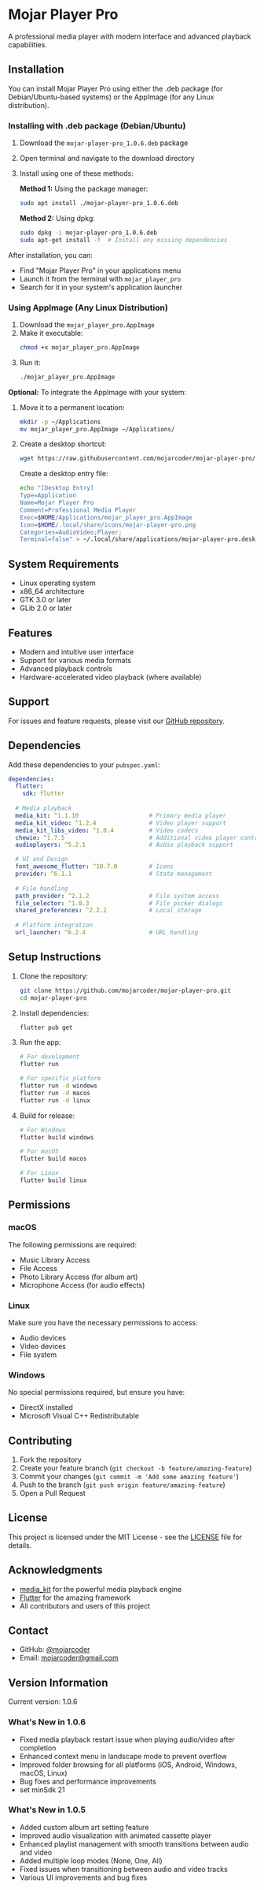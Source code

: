 # Mojar Player Pro

A professional media player with modern interface and advanced playback capabilities.

## Installation

You can install Mojar Player Pro using either the .deb package (for Debian/Ubuntu-based systems) or the AppImage (for any Linux distribution).

### Installing with .deb package (Debian/Ubuntu)

1. Download the `mojar-player-pro_1.0.6.deb` package
2. Open terminal and navigate to the download directory
3. Install using one of these methods:

   **Method 1:** Using the package manager:
   ```bash
   sudo apt install ./mojar-player-pro_1.0.6.deb
   ```

   **Method 2:** Using dpkg:
   ```bash
   sudo dpkg -i mojar-player-pro_1.0.6.deb
   sudo apt-get install -f  # Install any missing dependencies
   ```

After installation, you can:
- Find "Mojar Player Pro" in your applications menu
- Launch it from the terminal with `mojar_player_pro`
- Search for it in your system's application launcher

### Using AppImage (Any Linux Distribution)

1. Download the `mojar_player_pro.AppImage`
2. Make it executable:
   ```bash
   chmod +x mojar_player_pro.AppImage
   ```
3. Run it:
   ```bash
   ./mojar_player_pro.AppImage
   ```

**Optional:** To integrate the AppImage with your system:
1. Move it to a permanent location:
   ```bash
   mkdir -p ~/Applications
   mv mojar_player_pro.AppImage ~/Applications/
   ```
2. Create a desktop shortcut:
   ```bash
   wget https://raw.githubusercontent.com/mojarcoder/mojar-player-pro/main/app.png -O ~/.local/share/icons/mojar-player-pro.png
   ```
   Create a desktop entry file:
   ```bash
   echo "[Desktop Entry]
   Type=Application
   Name=Mojar Player Pro
   Comment=Professional Media Player
   Exec=$HOME/Applications/mojar_player_pro.AppImage
   Icon=$HOME/.local/share/icons/mojar-player-pro.png
   Categories=AudioVideo;Player;
   Terminal=false" > ~/.local/share/applications/mojar-player-pro.desktop
   ```

## System Requirements

- Linux operating system
- x86_64 architecture
- GTK 3.0 or later
- GLib 2.0 or later

## Features

- Modern and intuitive user interface
- Support for various media formats
- Advanced playback controls
- Hardware-accelerated video playback (where available)

## Support

For issues and feature requests, please visit our [GitHub repository](https://github.com/mojarcoder/mojar-player-pro/issues).

## Dependencies

Add these dependencies to your `pubspec.yaml`:

```yaml
dependencies:
  flutter:
    sdk: flutter
  
  # Media playback
  media_kit: ^1.1.10                    # Primary media player
  media_kit_video: ^1.2.4               # Video player support
  media_kit_libs_video: ^1.0.4          # Video codecs
  chewie: ^1.7.5                        # Additional video player controls
  audioplayers: ^5.2.1                  # Audio playback support

  # UI and Design
  font_awesome_flutter: ^10.7.0         # Icons
  provider: ^6.1.1                      # State management
  
  # File handling
  path_provider: ^2.1.2                 # File system access
  file_selector: ^1.0.3                 # File picker dialogs
  shared_preferences: ^2.2.2            # Local storage
  
  # Platform integration
  url_launcher: ^6.2.4                  # URL handling
```

## Setup Instructions

1. Clone the repository:
   ```bash
   git clone https://github.com/mojarcoder/mojar-player-pro.git
   cd mojar-player-pro
   ```

2. Install dependencies:
   ```bash
   flutter pub get
   ```

3. Run the app:
   ```bash
   # For development
   flutter run

   # For specific platform
   flutter run -d windows
   flutter run -d macos
   flutter run -d linux
   ```

4. Build for release:
   ```bash
   # For Windows
   flutter build windows

   # For macOS
   flutter build macos

   # For Linux
   flutter build linux
   ```

## Permissions

### macOS
The following permissions are required:
- Music Library Access
- File Access
- Photo Library Access (for album art)
- Microphone Access (for audio effects)

### Linux
Make sure you have the necessary permissions to access:
- Audio devices
- Video devices
- File system

### Windows
No special permissions required, but ensure you have:
- DirectX installed
- Microsoft Visual C++ Redistributable

## Contributing

1. Fork the repository
2. Create your feature branch (`git checkout -b feature/amazing-feature`)
3. Commit your changes (`git commit -m 'Add some amazing feature'`)
4. Push to the branch (`git push origin feature/amazing-feature`)
5. Open a Pull Request

## License

This project is licensed under the MIT License - see the [LICENSE](LICENSE) file for details.

## Acknowledgments

- [media_kit](https://pub.dev/packages/media_kit) for the powerful media playback engine
- [Flutter](https://flutter.dev) for the amazing framework
- All contributors and users of this project

## Contact

- GitHub: [@mojarcoder](https://github.com/mojarcoder)
- Email: mojarcoder@gmail.com

## Version Information

Current version: 1.0.6

### What's New in 1.0.6
- Fixed media playback restart issue when playing audio/video after completion
- Enhanced context menu in landscape mode to prevent overflow
- Improved folder browsing for all platforms (iOS, Android, Windows, macOS, Linux)
- Bug fixes and performance improvements
- set minSdk 21
### What's New in 1.0.5
- Added custom album art setting feature
- Improved audio visualization with animated cassette player
- Enhanced playlist management with smooth transitions between audio and video
- Added multiple loop modes (None, One, All)
- Fixed issues when transitioning between audio and video tracks
- Various UI improvements and bug fixes

